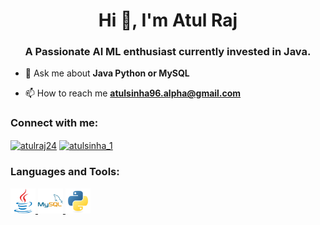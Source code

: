 <h1 align="center">Hi 👋, I'm Atul Raj</h1>
<h3 align="center">A Passionate AI ML enthusiast currently invested in Java.</h3>

- 💬 Ask me about **Java Python or MySQL**

- 📫 How to reach me **atulsinha96.alpha@gmail.com**

<h3 align="left">Connect with me:</h3>
<p align="left">
<a href="https://linkedin.com/in/atulraj24" target="blank"><img align="center" src="https://raw.githubusercontent.com/rahuldkjain/github-profile-readme-generator/master/src/images/icons/Social/linked-in-alt.svg" alt="atulraj24" height="30" width="40" /></a>
<a href="https://instagram.com/atulsinha_1" target="blank"><img align="center" src="https://raw.githubusercontent.com/rahuldkjain/github-profile-readme-generator/master/src/images/icons/Social/instagram.svg" alt="atulsinha_1" height="30" width="40" /></a>
</p>

<h3 align="left">Languages and Tools:</h3>
<p align="left"> <a href="https://www.java.com" target="_blank" rel="noreferrer"> <img src="https://raw.githubusercontent.com/devicons/devicon/master/icons/java/java-original.svg" alt="java" width="40" height="40"/> </a> <a href="https://www.mysql.com/" target="_blank" rel="noreferrer"> <img src="https://raw.githubusercontent.com/devicons/devicon/master/icons/mysql/mysql-original-wordmark.svg" alt="mysql" width="40" height="40"/> </a> <a href="https://www.python.org" target="_blank" rel="noreferrer"> <img src="https://raw.githubusercontent.com/devicons/devicon/master/icons/python/python-original.svg" alt="python" width="40" height="40"/> </a> </p>
